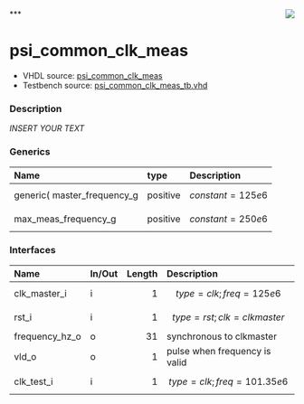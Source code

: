 <img align="right" src="../doc/psi_logo.png">
***

# psi_common_clk_meas
 - VHDL source: [psi_common_clk_meas](C:/Users/stef_b/git/GFA/Libraries/Firmware/VHDL/psi_common/hdl/psi_common_clk_meas.vhd)
 - Testbench source: [psi_common_clk_meas_tb.vhd](../testbench/psi_common_clk_meas_tb/psi_common_clk_meas_tb.vhd)

### Description
*INSERT YOUR TEXT*

### Generics
| Name                        | type     | Description          |
|:----------------------------|:---------|:---------------------|
| generic( master_frequency_g | positive | $$ constant=125e6 $$ |
| max_meas_frequency_g        | positive | $$ constant=250e6 $$ |

### Interfaces
| Name           | In/Out   |   Length | Description                   |
|:---------------|:---------|---------:|:------------------------------|
| clk_master_i   | i        |        1 | $$ type=clk; freq=125e6 $$    |
| rst_i          | i        |        1 | $$ type=rst; clk=clkmaster $$ |
| frequency_hz_o | o        |       31 | synchronous to clkmaster      |
| vld_o          | o        |        1 | pulse when frequency is valid |
| clk_test_i     | i        |        1 | $$ type=clk; freq=101.35e6 $$ |